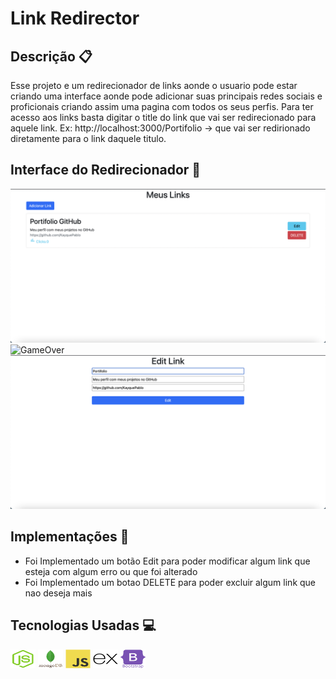 # Link Redirector

##  Descrição 📋

Esse projeto e um redirecionador de links aonde o usuario pode estar criando uma interface aonde pode adicionar suas principais redes sociais e proficionais criando assim uma pagina com todos os seus perfis.
Para ter acesso aos links basta digitar o title do link que vai ser redirecionado para aquele link. 
Ex: http://localhost:3000/Portifolio -> que vai ser redirionado diretamente para o link daquele titulo.

##  Interface do Redirecionador 📑

<img alt = "GameBoard" src = "./assets/img/Links.png">
<img alt = "GameOver" src = "./assets/img/AddLinks.png">
<img alt = "GameOver" src = "./assets/img/EditLinks.png">


## Implementações 📄
- Foi Implementado um botão Edit para poder modificar algum link que esteja com algum erro ou que foi alterado
- Foi Implementado um botao DELETE para poder excluir algum link que nao deseja mais



##  Tecnologias Usadas 💻

<div align="esquerda">
 <img align="center" alt="NODEJS" height= "30" width= "40" src="https://raw.githubusercontent.com/devicons/devicon/master/icons/nodejs/nodejs-original.svg">
 <img align="center" alt="MONGO" height="30" width="40" src="https://raw.githubusercontent.com/devicons/devicon/master/icons/mongodb/mongodb-original-wordmark.svg">
 <img align="center" alt="JS" height="30" width="40" src="https://raw.githubusercontent.com/devicons/devicon/master/icons/javascript/javascript-original.svg "> 
  <img align="center" alt=Express" height= "30" width="40" src="https://raw.githubusercontent.com/devicons/devicon/master/icons/express/express-original.svg">
  <img align="center" alt="Bootstrap" height="30" width="40" src="https://raw.githubusercontent.com/devicons/devicon/master/icons/bootstrap/bootstrap-plain-wordmark.svg">
 </div>
 
